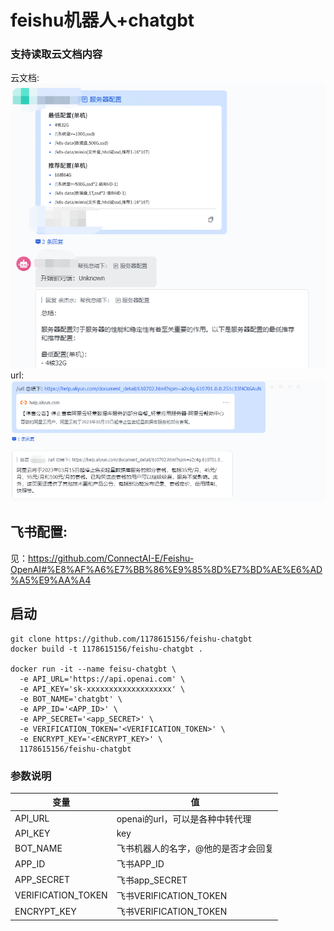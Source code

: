# feishu机器人+chatgbt


### 支持读取云文档内容

云文档:
![云文档](./docs/1682430257256.png)
url: 
![url](./docs/1682492831442.png)
## 飞书配置:
见：https://github.com/ConnectAI-E/Feishu-OpenAI#%E8%AF%A6%E7%BB%86%E9%85%8D%E7%BD%AE%E6%AD%A5%E9%AA%A4


## 启动
```shell
git clone https://github.com/1178615156/feishu-chatgbt
docker build -t 1178615156/feishu-chatgbt . 

docker run -it --name feisu-chatgbt \
  -e API_URL='https://api.openai.com' \
  -e API_KEY='sk-xxxxxxxxxxxxxxxxxxx' \
  -e BOT_NAME='chatgbt' \
  -e APP_ID='<APP_ID>' \
  -e APP_SECRET='<app_SECRET>' \
  -e VERIFICATION_TOKEN='<VERIFICATION_TOKEN>' \
  -e ENCRYPT_KEY='<ENCRYPT_KEY>' \
  1178615156/feishu-chatgbt

```
### 参数说明
| 变量                 | 值                     |
|--------------------|-----------------------|
| API_URL            | openai的url，可以是各种中转代理  |
| API_KEY            | key                   |
| BOT_NAME           | 飞书机器人的名字，@他的是否才会回复    |
| APP_ID             | 飞书APP_ID              |
| APP_SECRET         | 飞书app_SECRET          |
| VERIFICATION_TOKEN | 飞书VERIFICATION_TOKEN  |
| ENCRYPT_KEY        | 飞书VERIFICATION_TOKEN  |